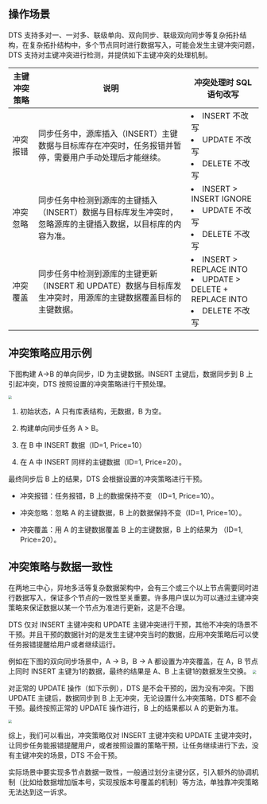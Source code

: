 ## 操作场景
DTS 支持多对一、一对多、联级单向、双向同步、联级双向同步等复杂拓扑结构，在复杂拓扑结构中，多个节点同时进行数据写入，可能会发生主键冲突问题，DTS 支持对主键冲突进行检测，并提供如下主键冲突的处理机制。

| **主键冲突策略** | **说明**                                                     | **冲突处理时 SQL 语句改写**                                    |
| ---------------- | ------------------------------------------------------------ | ------------------------------------------------------------ |
| 冲突报错         | 同步任务中，源库插入（INSERT）主键数据与目标库存在冲突时，任务报错并暂停，需要用户手动处理后才能继续。 | <li>INSERT 不改写<li>UPDATE 不改写<li>DELETE 不改写           |
| 冲突忽略         | 同步任务中检测到源库的主键插入（INSERT）数据与目标库发生冲突时，忽略源库的主键插入数据，以目标库的内容为准。 | <li>INSERT > INSERT IGNORE  <li>UPDATE 不改写<li>DELETE 不改写 |
| 冲突覆盖         | 同步任务中检测到源库的主键更新（INSERT 和 UPDATE）数据与目标库发生冲突时，用源库的主键数据覆盖目标的主键数据。 | <li>INSERT > REPLACE INTO<li> UPDATE > DELETE + REPLACE INTO<li>DELETE 不改写 </li> |

## 冲突策略应用示例

下图构建 A->B 的单向同步，ID 为主键数据。INSERT 主键后，数据同步到 B 上引起冲突，DTS 按照设置的冲突策略进行干预处理。

<img src="https://qcloudimg.tencent-cloud.cn/raw/4442109fe39774e4c567a4653130f668.png" style="zoom:45%;" />

1. 初始状态，A 只有库表结构，无数据，B 为空。

2. 构建单向同步任务 A > B。

3. 在 B 中 INSERT 数据（ID=1, Price=10）

4. 在 A 中 INSERT 同样的主键数据（ID=1, Price=20）。

最终同步后 B 上的结果，DTS 会根据设置的冲突策略进行干预。

- 冲突报错：任务报错，B 上的数据保持不变 （ID=1, Price=10）。

- 冲突忽略：忽略 A 的主键数据，B 上的数据保持不变（ID=1, Price=10）。
- 冲突覆盖：用 A 的主键数据覆盖 B 上的主键数据，B 上的结果为 （ID=1, Price=20）。

## 冲突策略与数据一致性

在两地三中心，异地多活等复杂数据架构中，会有三个或三个以上节点需要同时进行数据写入，保证多个节点的一致性至关重要。许多用户误以为可以通过主键冲突策略来保证数据以某一个节点为准进行更新，这是不合理。

DTS 仅对 INSERT 主键冲突和 UPDATE 主键冲突进行干预，其他不冲突的场景不干预。并且干预的数据针对的是发生主键冲突当时的数据，应用冲突策略后可以使任务报错提醒给用户或者继续运行。

例如在下图的双向同步场景中，A -> B，B -> A 都设置为冲突覆盖，在 A，B 节点上同时 INSERT 主键为1的数据，最终的结果是 A、B 上主键1的数据发生交换。
<img src="https://qcloudimg.tencent-cloud.cn/raw/83aa82449a752e49824793cb713cb2f1.png" style="zoom:45%;" />

对正常的 UPDATE 操作（如下示例），DTS 是不会干预的，因为没有冲突。下图 UPDATE 主键后，数据同步到 B 上无冲突，无论设置什么冲突策略，DTS 都不会干预。最终按照正常的 UPDATE 操作进行，B 上的结果都以 A 的更新为准。

<img src="https://qcloudimg.tencent-cloud.cn/raw/4be9f2a54b8999bfe432925873d425a7.png" style="zoom:45%;" />

综上，我们可以看出，冲突策略仅对 INSERT 主键冲突和 UPDATE 主键冲突时，让同步任务能报错提醒用户，或者按照设置的策略干预，让任务继续进行下去，没有主键冲突的场景，DTS 不会干预。

实际场景中要实现多节点数据一致性，一般通过划分主键分区，引入额外的协调机制（比如给数据增加版本号，实现按版本号覆盖的机制）等方法，单独靠冲突策略无法达到这一诉求。 